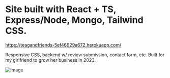 # Site built with React + TS, Express/Node, Mongo, Tailwind CSS.

https://teagandfriends-5ef46929a672.herokuapp.com/

Responsive CSS, backend w/ review submission, contact form, etc. Built for my girlfriend to grow her business in 2023.

![image](https://github.com/msi1995/tgn-site/assets/63132397/fa0932fc-2222-482d-9545-2421ac3030f1)

